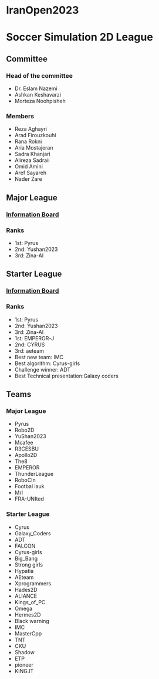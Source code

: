 # IranOpen2023
# Soccer Simulation 2D League

## Committee
### Head of the committee
- Dr. Eslam Nazemi
- Ashkan Keshavarzi
- Morteza Noohpisheh
### Members
- Reza Aghayri
- Arad Firouzkouhi
- Rana Rokni
- Aria Mostajeran
- Sadra Khanjari
- Alireza Sadraii
- Omid Amini
- Aref Sayareh
- Nader Zare

### 
## Major League
### [Information Board](https://docs.google.com/document/d/19tcjZdSstvUkMTvsZXPWIbLlUAOFEyhp4iDM57F5Ejw/edit?usp=sharing)
### Ranks
- 1st: Pyrus
- 2nd: Yushan2023
- 3rd: Zina-AI

## Starter League
### [Information Board](https://docs.google.com/document/d/1dUmuV_dXrzvjnRFKxxZjvyp2P4cMpNLt07Q2CS2Ywuo/edit?usp=sharing)
### Ranks
- 1st: Pyrus
- 2nd: Yushan2023
- 3rd: Zina-AI
- 1st: EMPEROR-J
- 2nd: CYRUS
- 3rd: aeteam
- Best new team: IMC
- Best algorithm: Cyrus-girls
- Challenge winner: ADT
- Best Technical presentation:Galaxy coders


## Teams
### Major League
- Pyrus
- Robo2D
- YuShan2023
- Mcafee
- R3CESBU
- Apollo2D
- The8
- EMPEROR
- ThunderLeague
- RoboCIn
- Footbal iauk
- Mrl
- FRA-UNIted

### Starter League
- Cyrus
- Galaxy_Coders
- ADT
- FALCON
- Cyrus-girls
- Big_Bang
- Strong girls
- Hypatia
- AEteam
- Xprogrammers
- Hades2D
- ALIANCE
- Kings_of_PC
- Omega
- Hermes2D
- Black warning
- IMC
- MasterCpp
- TNT
- CKU
- Shadow
- ETP
- pioneer
- KING.IT


